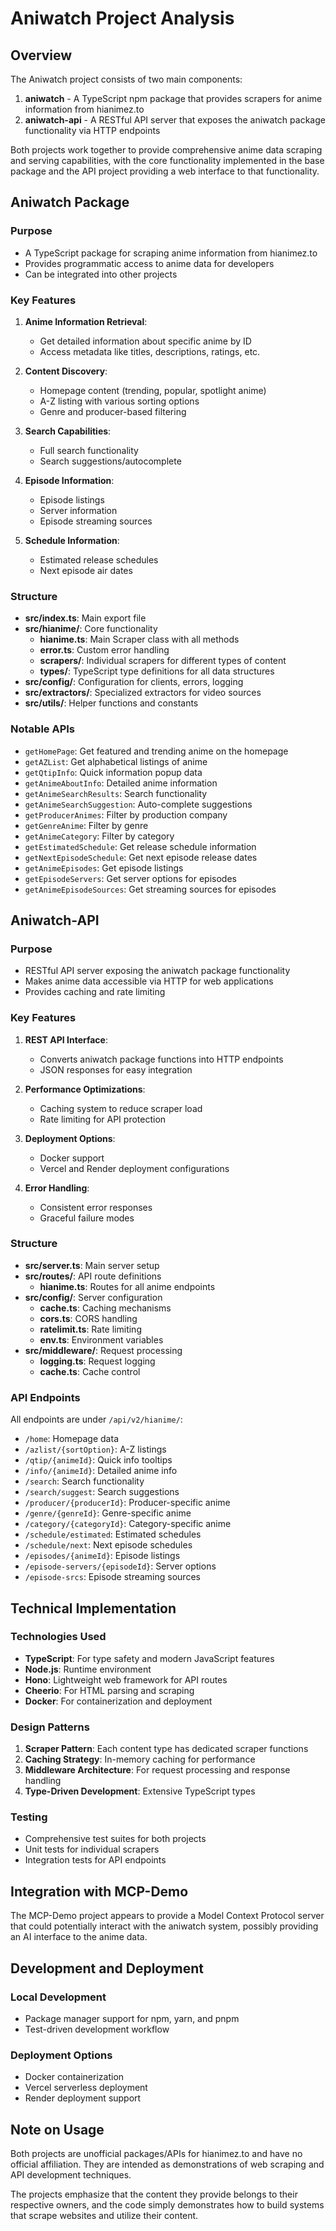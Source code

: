 # Aniwatch Project Analysis

## Overview
The Aniwatch project consists of two main components:
1. **aniwatch** - A TypeScript npm package that provides scrapers for anime information from hianimez.to
2. **aniwatch-api** - A RESTful API server that exposes the aniwatch package functionality via HTTP endpoints

Both projects work together to provide comprehensive anime data scraping and serving capabilities, with the core functionality implemented in the base package and the API project providing a web interface to that functionality.

## Aniwatch Package

### Purpose
- A TypeScript package for scraping anime information from hianimez.to
- Provides programmatic access to anime data for developers
- Can be integrated into other projects

### Key Features
1. **Anime Information Retrieval**:
   - Get detailed information about specific anime by ID
   - Access metadata like titles, descriptions, ratings, etc.

2. **Content Discovery**:
   - Homepage content (trending, popular, spotlight anime)
   - A-Z listing with various sorting options
   - Genre and producer-based filtering

3. **Search Capabilities**:
   - Full search functionality
   - Search suggestions/autocomplete

4. **Episode Information**:
   - Episode listings
   - Server information
   - Episode streaming sources

5. **Schedule Information**:
   - Estimated release schedules
   - Next episode air dates

### Structure
- **src/index.ts**: Main export file
- **src/hianime/**: Core functionality
  - **hianime.ts**: Main Scraper class with all methods
  - **error.ts**: Custom error handling
  - **scrapers/**: Individual scrapers for different types of content
  - **types/**: TypeScript type definitions for all data structures
- **src/config/**: Configuration for clients, errors, logging
- **src/extractors/**: Specialized extractors for video sources
- **src/utils/**: Helper functions and constants

### Notable APIs
- `getHomePage`: Get featured and trending anime on the homepage
- `getAZList`: Get alphabetical listings of anime
- `getQtipInfo`: Quick information popup data
- `getAnimeAboutInfo`: Detailed anime information
- `getAnimeSearchResults`: Search functionality
- `getAnimeSearchSuggestion`: Auto-complete suggestions
- `getProducerAnimes`: Filter by production company
- `getGenreAnime`: Filter by genre
- `getAnimeCategory`: Filter by category
- `getEstimatedSchedule`: Get release schedule information
- `getNextEpisodeSchedule`: Get next episode release dates
- `getAnimeEpisodes`: Get episode listings
- `getEpisodeServers`: Get server options for episodes
- `getAnimeEpisodeSources`: Get streaming sources for episodes

## Aniwatch-API

### Purpose
- RESTful API server exposing the aniwatch package functionality
- Makes anime data accessible via HTTP for web applications
- Provides caching and rate limiting

### Key Features
1. **REST API Interface**:
   - Converts aniwatch package functions into HTTP endpoints
   - JSON responses for easy integration

2. **Performance Optimizations**:
   - Caching system to reduce scraper load
   - Rate limiting for API protection

3. **Deployment Options**:
   - Docker support
   - Vercel and Render deployment configurations

4. **Error Handling**:
   - Consistent error responses
   - Graceful failure modes

### Structure
- **src/server.ts**: Main server setup
- **src/routes/**: API route definitions
  - **hianime.ts**: Routes for all anime endpoints
- **src/config/**: Server configuration
  - **cache.ts**: Caching mechanisms
  - **cors.ts**: CORS handling
  - **ratelimit.ts**: Rate limiting
  - **env.ts**: Environment variables
- **src/middleware/**: Request processing
  - **logging.ts**: Request logging
  - **cache.ts**: Cache control

### API Endpoints
All endpoints are under `/api/v2/hianime/`:
- `/home`: Homepage data
- `/azlist/{sortOption}`: A-Z listings
- `/qtip/{animeId}`: Quick info tooltips
- `/info/{animeId}`: Detailed anime info
- `/search`: Search functionality
- `/search/suggest`: Search suggestions
- `/producer/{producerId}`: Producer-specific anime
- `/genre/{genreId}`: Genre-specific anime
- `/category/{categoryId}`: Category-specific anime
- `/schedule/estimated`: Estimated schedules
- `/schedule/next`: Next episode schedules
- `/episodes/{animeId}`: Episode listings
- `/episode-servers/{episodeId}`: Server options
- `/episode-srcs`: Episode streaming sources

## Technical Implementation

### Technologies Used
- **TypeScript**: For type safety and modern JavaScript features
- **Node.js**: Runtime environment
- **Hono**: Lightweight web framework for API routes
- **Cheerio**: For HTML parsing and scraping
- **Docker**: For containerization and deployment

### Design Patterns
1. **Scraper Pattern**: Each content type has dedicated scraper functions
2. **Caching Strategy**: In-memory caching for performance
3. **Middleware Architecture**: For request processing and response handling
4. **Type-Driven Development**: Extensive TypeScript types

### Testing
- Comprehensive test suites for both projects
- Unit tests for individual scrapers
- Integration tests for API endpoints

## Integration with MCP-Demo
The MCP-Demo project appears to provide a Model Context Protocol server that could potentially interact with the aniwatch system, possibly providing an AI interface to the anime data.

## Development and Deployment

### Local Development
- Package manager support for npm, yarn, and pnpm
- Test-driven development workflow

### Deployment Options
- Docker containerization
- Vercel serverless deployment
- Render deployment support

## Note on Usage
Both projects are unofficial packages/APIs for hianimez.to and have no official affiliation. They are intended as demonstrations of web scraping and API development techniques.

The projects emphasize that the content they provide belongs to their respective owners, and the code simply demonstrates how to build systems that scrape websites and utilize their content.
